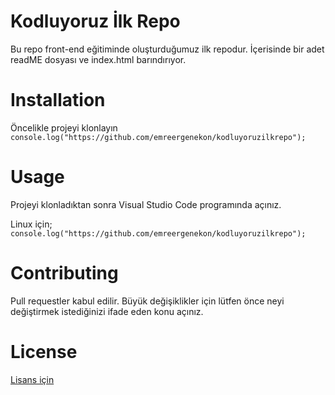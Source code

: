 # Kodluyoruz İlk Repo

Bu repo front-end eğitiminde oluşturduğumuz ilk repodur. İçerisinde bir adet readME dosyası ve index.html barındırıyor. 

# Installation
Öncelikle projeyi klonlayın
`console.log("https://github.com/emreergenekon/kodluyoruzilkrepo");`


# Usage
Projeyi klonladıktan sonra Visual Studio Code programında açınız. 

Linux için;
`console.log("https://github.com/emreergenekon/kodluyoruzilkrepo");`


# Contributing
Pull requestler kabul edilir. Büyük değişiklikler için lütfen önce neyi değiştirmek istediğinizi ifade eden konu açınız. 

# License

[Lisans için](https:https://opensource.org/license/mit)


